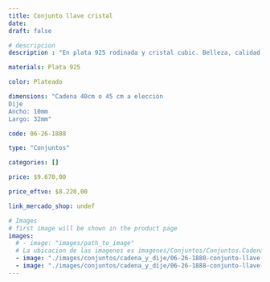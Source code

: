 ```yaml
---
title: Conjunto llave cristal
date: 
draft: false

# descripcion
description : "En plata 925 rodinada y cristal cubic. Belleza, calidad y delicadeza."

materials: Plata 925

color: Plateado

dimensions: "Cadena 40cm o 45 cm a elección
Dije
Ancho: 10mm 
Largo: 32mm"

code: 06-26-1888

type: "Conjuntos"

categories: []

price: $9.670,00

price_eftvo: $8.220,00

link_mercado_shop: undef

# Images
# first image will be shown in the product page
images:
  # - image: "images/path_to_image"
  # La ubicacion de las imagenes es imagenes/Conjuntos/Conjuntos.Cadena y Dije/06-26-1888-conjunto-llave-cristal
  - image: "./images/conjuntos/cadena_y_dije/06-26-1888-conjunto-llave-cristal_a.jpg"
  - image: "./images/conjuntos/cadena_y_dije/06-26-1888-conjunto-llave-cristal_b.jpg"
---
```

